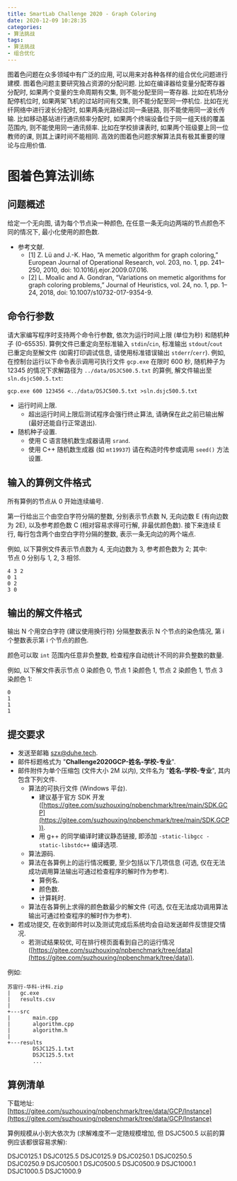 ```yaml
---
title: SmartLab Challenge 2020 - Graph Coloring
date: 2020-12-09 10:28:35
categories:
- 算法挑战
tags:
- 算法挑战
- 组合优化
---
```

图着色问题在众多领域中有广泛的应用, 可以用来对各种各样的组合优化问题进行建模.
图着色问题主要研究独占资源的分配问题.
比如在编译器给变量分配寄存器分配时, 如果两个变量的生命周期有交集, 则不能分配至同一寄存器.
比如在机场分配停机位时, 如果两架飞机的过站时间有交集, 则不能分配至同一停机位.
比如在光纤网络中进行波长分配时, 如果两条光路经过同一条链路, 则不能使用同一波长传输.
比如移动基站进行通讯频率分配时, 如果两个终端设备位于同一组天线的覆盖范围内, 则不能使用同一通讯频率.
比如在学校排课表时, 如果两个班级要上同一位教师的课, 则其上课时间不能相同.
高效的图着色问题求解算法具有极其重要的理论与应用价值.



# 图着色算法训练

## 问题概述

给定一个无向图, 请为每个节点染一种颜色, 在任意一条无向边两端的节点颜色不同的情况下, 最小化使用的颜色数.

- 参考文献.
  - [1] Z. Lü and J.-K. Hao, “A memetic algorithm for graph coloring,” European Journal of Operational Research, vol. 203, no. 1, pp. 241–250, 2010, doi: 10.1016/j.ejor.2009.07.016.
  - [2] L. Moalic and A. Gondran, “Variations on memetic algorithms for graph coloring problems,” Journal of Heuristics, vol. 24, no. 1, pp. 1–24, 2018, doi: 10.1007/s10732-017-9354-9.


## 命令行参数

请大家编写程序时支持两个命令行参数, 依次为运行时间上限 (单位为秒) 和随机种子 (0-65535).
算例文件已重定向至标准输入 `stdin`/`cin`, 标准输出 `stdout`/`cout` 已重定向至解文件 (如需打印调试信息, 请使用标准错误输出 `stderr`/`cerr`).
例如, 在控制台运行以下命令表示调用可执行文件 `gcp.exe` 在限时 600 秒, 随机种子为 12345 的情况下求解路径为 `../data/DSJC500.5.txt` 的算例, 解文件输出至 `sln.dsjc500.5.txt`:
```
gcp.exe 600 123456 <../data/DSJC500.5.txt >sln.dsjc500.5.txt
```

- 运行时间上限.
  - 超出运行时间上限后测试程序会强行终止算法, 请确保在此之前已输出解 (最好还能自行正常退出).
- 随机种子设置.
  - 使用 C 语言随机数生成器请用 `srand`.
  - 使用 C++ 随机数生成器 (如 `mt19937`) 请在构造时传参或调用 `seed()` 方法设置.


## 输入的算例文件格式

所有算例的节点从 0 开始连续编号.

第一行给出三个由空白字符分隔的整数, 分别表示节点数 N, 无向边数 E (有向边数为 2E), 以及参考颜色数 C (相对容易求得可行解, 非最优颜色数).
接下来连续 E 行, 每行包含两个由空白字符分隔的整数, 表示一条无向边的两个端点.

例如, 以下算例文件表示节点数为 4, 无向边数为 3, 参考颜色数为 2; 其中:  
节点 0 分别与 1, 2, 3 相邻.
```
4 3 2
0 1
0 2
3 0
```


## 输出的解文件格式

输出 N 个用空白字符 (建议使用换行符) 分隔整数表示 N 个节点的染色情况, 第 i 个整数表示第 i 个节点的颜色.

颜色可以取 `int` 范围内任意非负整数, 检查程序自动统计不同的非负整数的数量.

例如, 以下解文件表示节点 0 染颜色 0, 节点 1 染颜色 1, 节点 2 染颜色 1, 节点 3 染颜色 1:
```
0
1
1
1

```


## 提交要求

- 发送至邮箱 [szx@duhe.tech](mailto:szx@duhe.tech).
- 邮件标题格式为 "**Challenge2020GCP-姓名-学校-专业**".
- 邮件附件为单个压缩包 (文件大小 2M 以内), 文件名为 "**姓名-学校-专业**", 其内包含下列文件.
  - 算法的可执行文件 (Windows 平台).
    - 建议基于官方 SDK 开发 ([https://gitee.com/suzhouxing/npbenchmark/tree/main/SDK.GCP](https://gitee.com/suzhouxing/npbenchmark/tree/main/SDK.GCP)).
    - 用 g++ 的同学编译时建议静态链接, 即添加 `-static-libgcc -static-libstdc++` 编译选项.
  - 算法源码.
  - 算法在各算例上的运行情况概要, 至少包括以下几项信息 (可选, 仅在无法成功调用算法输出可通过检查程序的解时作为参考).
    - 算例名.
    - 颜色数.
    - 计算耗时.
  - 算法在各算例上求得的颜色数最少的解文件 (可选, 仅在无法成功调用算法输出可通过检查程序的解时作为参考).
- 若成功提交, 在收到邮件时以及测试完成后系统均会自动发送邮件反馈提交情况.
  - 若测试结果较优, 可在排行榜页面看到自己的运行情况 ([https://gitee.com/suzhouxing/npbenchmark/tree/data](https://gitee.com/suzhouxing/npbenchmark/tree/data)).

例如:
```
苏宙行-华科-计科.zip
|   gc.exe
|   results.csv
|
+---src
|       main.cpp
|       algorithm.cpp
|       algorithm.h
|
+---results
        DSJC125.1.txt
        DSJC125.5.txt
        ...
```


## 算例清单

下载地址: [https://gitee.com/suzhouxing/npbenchmark/tree/data/GCP/Instance](https://gitee.com/suzhouxing/npbenchmark/tree/data/GCP/Instance)

算例规模从小到大依次为 (求解难度不一定随规模增加, 但 DSJC500.5 以前的算例应该都很容易求解):

DSJC0125.1
DSJC0125.5
DSJC0125.9
DSJC0250.1
DSJC0250.5
DSJC0250.9
DSJC0500.1
DSJC0500.5
DSJC0500.9
DSJC1000.1
DSJC1000.5
DSJC1000.9

